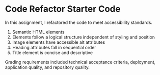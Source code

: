 # Code Refactor Starter Code

In this assignment, I refactored the code to meet accessibility standards.
1. Semantic HTML elements
2. Elements follow a logical structure independent of styling and position
3. Image elements have accessible alt attributes
4. Heading attributes fall in sequential order
5. Title element is concise and descriptive

Grading requirements included technical acceptance criteria, deployment, application quality, and repository quality.